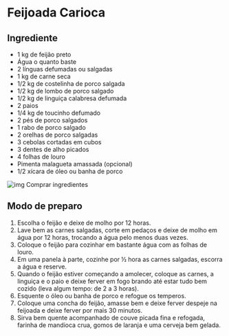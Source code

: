# Feijoada Carioca

## Ingrediente

- 1 kg de feijão preto
- Água o quanto baste
- 2 línguas defumadas ou salgadas
- 1 kg de carne seca
- 1/2 kg de costelinha de porco salgada
- 1/2 kg de lombo de porco salgado
- 1/2 kg de linguiça calabresa defumada
- 2 paios
- 1/4 kg de toucinho defumado
- 2 pés de porco salgados
- 1 rabo de porco salgado
- 2 orelhas de porco salgadas
- 3 cebolas cortadas em cubos
- 3 dentes de alho picados
- 4 folhas de louro
- Pimenta malagueta amassada (opcional)
- 1/2 xícara de óleo ou banha de porco

![img](https://tdg-rails-assets-staging.s3.amazonaws.com/staging/assets/desktop/images/cartbtn.png) Comprar ingredientes

## Modo de preparo

1. Escolha o feijão e deixe de molho por 12 horas.
2. Lave bem as carnes salgadas, corte em pedaços e deixe de molho em água por 12 horas, trocando a água pelo menos duas vezes.
3. Coloque o feijão para cozinhar em bastante água com as folhas de louro.
4. Em uma panela à parte, cozinhe por ½ hora as carnes salgadas, escorra a água e reserve.
5. Quando o feijão estiver começando a amolecer, coloque as carnes, a linguiça e o paio e deixe ferver em fogo brando até estar tudo bem cozido (leva algum tempo: de 2 a 3 horas).
6. Esquente o óleo ou banha de porco e refogue os temperos.
7. Coloque uma concha do feijão, amasse bem e deixe ferver despeje na feijoada e deixe ferver por mais 30 minutos.
8. Sirva bem quente acompanhado de couve picada fina e refogada, farinha de mandioca crua, gomos de laranja e uma cerveja bem gelada.



